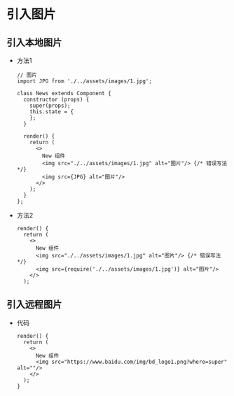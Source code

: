# 引入图片

## 引入本地图片

- 方法1

    ```react&#x20;jsx
    // 图片
    import JPG from './../assets/images/1.jpg';

    class News extends Component {
      constructor (props) {
        super(props);
        this.state = {
        };
      }

      render() {
        return (
          <>
            New 组件
            <img src="./../assets/images/1.jpg" alt="图片"/> {/* 错误写法 */}
            <img src={JPG} alt="图片"/>
          </>
        );
      }
    };
    ```

- 方法2

    ```react&#x20;jsx
    render() {
      return (
        <>
          New 组件
          <img src="./../assets/images/1.jpg" alt="图片"/> {/* 错误写法 */}
          <img src={require('./../assets/images/1.jpg')} alt="图片"/>
        </>
      );
    ```

## 引入远程图片

- 代码

    ```react&#x20;jsx
    render() {
      return (
        <>
          New 组件
          <img src="https://www.baidu.com/img/bd_logo1.png?where=super" alt=""/>
        </>
      );
    }
    ```
